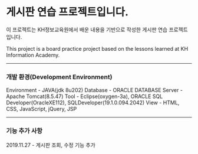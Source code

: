# 게시판 연습 프로젝트입니다.

이 프로젝트는 KH정보교육원에서 배운 내용을 기반으로 작성한 게시판 연습 프로젝트입니다.

This project is a board practice project based on the lessons learned at KH Information Academy.

<hr>

<h3>개발 환경(Development Environment)</h3>
Environment - JAVA(jdk 8u202)
Database - ORACLE DATABASE
Server - Apache Tomcat(8.5.47)
Tool - Eclipse(oxygen-3a), ORACLE SQL Developer(OracleXE112), SQLDeveloper(19.1.0.094.2042)
View - HTML, CSS, JavaScript, jQuery, JSP

<hr>

<h3>기능 추가 사항</h3>

2019.11.27 - 게시판 조회, 수정 기능 추가
